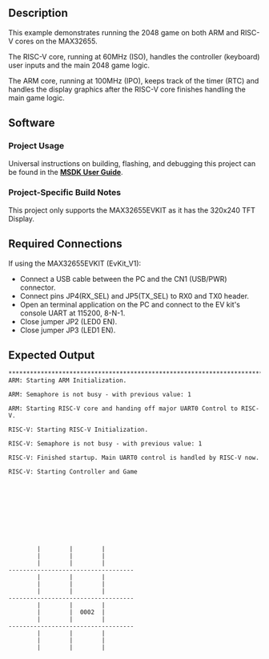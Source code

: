 ## Description

This example demonstrates running the 2048 game on both ARM and RISC-V cores on the MAX32655.

The RISC-V core, running at 60MHz (ISO), handles the controller (keyboard) user inputs and the main 2048 game logic.

The ARM core, running at 100MHz (IPO), keeps track of the timer (RTC) and handles the display graphics after the RISC-V core finishes handling the main game logic.

## Software

### Project Usage

Universal instructions on building, flashing, and debugging this project can be found in the **[MSDK User Guide](https://analogdevicesinc.github.io/msdk/USERGUIDE/)**.

### Project-Specific Build Notes

This project only supports the MAX32655EVKIT as it has the 320x240 TFT Display.

## Required Connections

If using the MAX32655EVKIT (EvKit\_V1):
-   Connect a USB cable between the PC and the CN1 (USB/PWR) connector.
-   Connect pins JP4(RX_SEL) and JP5(TX_SEL) to RX0 and TX0  header.
-   Open an terminal application on the PC and connect to the EV kit's console UART at 115200, 8-N-1.
-   Close jumper JP2 (LED0 EN).
-   Close jumper JP3 (LED1 EN).

## Expected Output

```
*******************************************************************************
ARM: Starting ARM Initialization.

ARM: Semaphore is not busy - with previous value: 1

ARM: Starting RISC-V core and handing off major UART0 Control to RISC-V.

RISC-V: Starting RISC-V Initialization.

RISC-V: Semaphore is not busy - with previous value: 1

RISC-V: Finished startup. Main UART0 control is handled by RISC-V now.

RISC-V: Starting Controller and Game










        |        |        |
        |        |        |
        |        |        |
-----------------------------------
        |        |        |
        |        |        |
        |        |        |
-----------------------------------
        |        |        |
        |        |  0002  |
        |        |        |
-----------------------------------
        |        |        |
        |        |        |
        |        |        |
```
